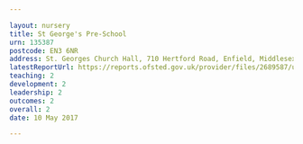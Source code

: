 ```yaml
---

layout: nursery
title: St George's Pre-School
urn: 135387
postcode: EN3 6NR
address: St. Georges Church Hall, 710 Hertford Road, Enfield, Middlesex, EN3 6NR
latestReportUrl: https://reports.ofsted.gov.uk/provider/files/2689587/urn/135387.pdf
teaching: 2
development: 2
leadership: 2
outcomes: 2
overall: 2
date: 10 May 2017

---
```

